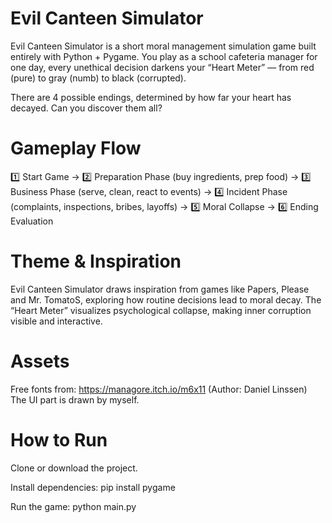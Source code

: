 # Evil Canteen Simulator

Evil Canteen Simulator is a short moral management simulation game built entirely with Python + Pygame.
You play as a school cafeteria manager for one day, every unethical decision darkens your “Heart Meter” — from red (pure) to gray (numb) to black (corrupted).

There are 4 possible endings, determined by how far your heart has decayed.
Can you discover them all?

# Gameplay Flow
1️⃣ Start Game → 2️⃣ Preparation Phase (buy ingredients, prep food)
→ 3️⃣ Business Phase (serve, clean, react to events)
→ 4️⃣ Incident Phase (complaints, inspections, bribes, layoffs)
→ 5️⃣ Moral Collapse 
→ 6️⃣ Ending Evaluation

# Theme & Inspiration
Evil Canteen Simulator draws inspiration from games like Papers, Please and Mr. TomatoS, exploring how routine decisions lead to moral decay.
The “Heart Meter” visualizes psychological collapse, making inner corruption visible and interactive.

# Assets
Free fonts from: https://managore.itch.io/m6x11 (Author: Daniel Linssen)
The UI part is drawn by myself.

# How to Run
Clone or download the project.

Install dependencies:
pip install pygame

Run the game:
python main.py